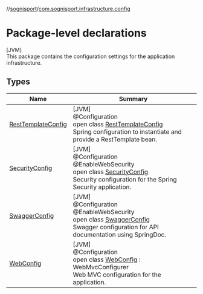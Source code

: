 //[sognisport](../../index.md)/[com.sognisport.infrastructure.config](index.md)

# Package-level declarations

[JVM]\
This package contains the configuration settings for the application infrastructure.

## Types

| Name | Summary |
|---|---|
| [RestTemplateConfig](-rest-template-config/index.md) | [JVM]<br>@Configuration<br>open class [RestTemplateConfig](-rest-template-config/index.md)<br>Spring configuration to instantiate and provide a RestTemplate bean. |
| [SecurityConfig](-security-config/index.md) | [JVM]<br>@Configuration<br>@EnableWebSecurity<br>open class [SecurityConfig](-security-config/index.md)<br>Security configuration for the Spring Security application. |
| [SwaggerConfig](-swagger-config/index.md) | [JVM]<br>@Configuration<br>@EnableWebSecurity<br>open class [SwaggerConfig](-swagger-config/index.md)<br>Swagger configuration for API documentation using SpringDoc. |
| [WebConfig](-web-config/index.md) | [JVM]<br>@Configuration<br>open class [WebConfig](-web-config/index.md) : WebMvcConfigurer<br>Web MVC configuration for the application. |
